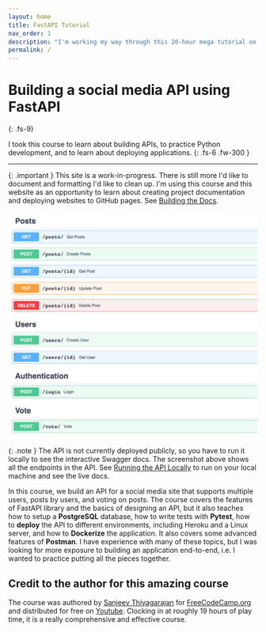 ```yaml
---
layout: home
title: FastAPI Tutorial
nav_order: 1
description: "I'm working my way through this 20-hour mega tutorial on building an API"
permalink: /
---
```


# Building a social media API using FastAPI
{: .fs-9}

I took this course to learn about building APIs, to practice Python development, and to learn about deploying applications.
{: .fs-6 .fw-300 }

---

{: .important }
This site is a work-in-progress. There is still more I'd like to document and formatting I'd like to clean up. I'm using this course and this website as an opportunity to learn about creating project documentation and deploying websites to GitHub pages. See [Building the Docs](./building_to_docs.html).

![](./assets/images/swagger-docs.png)

{: .note }
The API is not currently deployed publicly, so you have to run it locally to see the interactive Swagger docs. The screenshot above shows all the endpoints in the API. See [Running the API Locally](./running_the_api) to run on your local machine and see the live docs.

In this course, we build an API for a social media site that supports multiple users, posts by users, and voting on posts. The course covers the features of FastAPI library and the basics of designing an API, but it also teaches how to setup a **PostgreSQL** database, how to write tests with **Pytest**, how to **deploy** the API to different environments, including Heroku and a Linux server, and how to **Dockerize** the application. It also covers some advanced features of **Postman**. I have experience with many of these topics, but I was looking for more exposure to building an application end-to-end, i.e. I wanted to practice putting all the pieces together.

## Credit to the author for this amazing course

The course was authored by [Sanjeev Thiyagarajan](https://github.com/Sanjeev-Thiyagarajan/) for [FreeCodeCamp.org](https://github.com/Sanjeev-Thiyagarajan/) and distributed for free on [Youtube](https://www.youtube.com/watch?v=0sOvCWFmrtA&t=43609s). Clocking in at roughly 19 hours of play time, it is a really comprehensive and effective course.